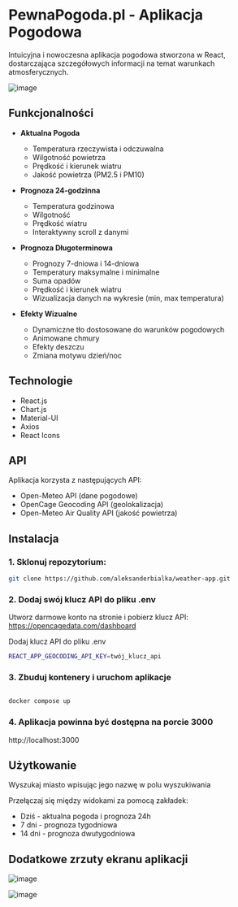 # PewnaPogoda.pl - Aplikacja Pogodowa

Intuicyjna i nowoczesna aplikacja pogodowa stworzona w React, dostarczająca szczegółowych informacji na temat warunkach atmosferycznych.

![image](https://github.com/user-attachments/assets/7ab5e1cb-92db-42dc-8e78-6cfc855a0302)


## Funkcjonalności

- **Aktualna Pogoda**
  - Temperatura rzeczywista i odczuwalna
  - Wilgotność powietrza
  - Prędkość i kierunek wiatru
  - Jakość powietrza (PM2.5 i PM10)

- **Prognoza 24-godzinna**
  - Temperatura godzinowa
  - Wilgotność
  - Prędkość wiatru
  - Interaktywny scroll z danymi

- **Prognoza Długoterminowa**
  - Prognozy 7-dniowa i 14-dniowa
  - Temperatury maksymalne i minimalne
  - Suma opadów
  - Prędkość i kierunek wiatru
  - Wizualizacja danych na wykresie (min, max temperatura)

- **Efekty Wizualne**
  - Dynamiczne tło dostosowane do warunków pogodowych
  - Animowane chmury
  - Efekty deszczu
  - Zmiana motywu dzień/noc

## Technologie

- React.js
- Chart.js
- Material-UI
- Axios
- React Icons

## API

Aplikacja korzysta z następujących API:
- Open-Meteo API (dane pogodowe)
- OpenCage Geocoding API (geolokalizacja)
- Open-Meteo Air Quality API (jakość powietrza)

## Instalacja

### 1. Sklonuj repozytorium:
```bash
git clone https://github.com/aleksanderbialka/weather-app.git

```

### 2. Dodaj swój klucz API do pliku .env

Utworz darmowe konto na stronie i pobierz klucz API: https://opencagedata.com/dashboard 

Dodaj klucz API do pliku .env

```bash
REACT_APP_GEOCODING_API_KEY=twój_klucz_api

```

### 3. Zbuduj kontenery i uruchom aplikacje

```bash

docker compose up

```

### 4. Aplikacja powinna być dostępna na porcie 3000

http://localhost:3000



## Użytkowanie
Wyszukaj miasto wpisując jego nazwę w polu wyszukiwania

Przełączaj się między widokami za pomocą zakładek:
- Dziś - aktualna pogoda i prognoza 24h
- 7 dni - prognoza tygodniowa
- 14 dni - prognoza dwutygodniowa

## Dodatkowe zrzuty ekranu aplikacji

![image](https://github.com/user-attachments/assets/ecc2763c-6df7-489e-8c0f-e5cb462095c4)

![image](https://github.com/user-attachments/assets/2c5f8e1c-0f88-481a-a17b-d86883a46837)

